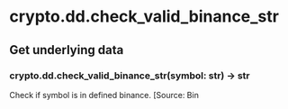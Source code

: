 # crypto.dd.check_valid_binance_str

## Get underlying data 
### crypto.dd.check_valid_binance_str(symbol: str) -> str

Check if symbol is in defined binance. [Source: Bin

